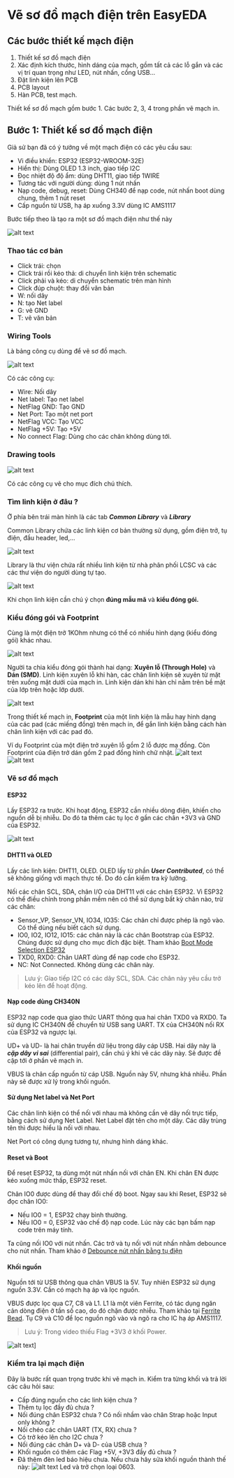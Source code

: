 # Vẽ sơ đồ mạch điện trên EasyEDA

## Các bước thiết kế mạch điện

1. Thiết kế sơ đồ mạch điện
2. Xác định kích thước, hình dáng của mạch, gồm tất cả các lỗ gắn và các vị trí quan trọng như LED, nút nhấn, cổng USB...
3. Đặt linh kiện lên PCB
4. PCB layout
5. Hàn PCB, test mạch.

Thiết kế sơ đồ mạch gồm bước 1. Các bước 2, 3, 4 trong phần vẽ mạch in.

## Bước 1: Thiết kế sơ đồ mạch điện

Giả sử bạn đã có ý tưởng về một mạch điện có các yêu cầu sau:
- Vi điều khiển: ESP32 (ESP32-WROOM-32E)
- Hiển thị: Dùng OLED 1.3 inch, giao tiếp I2C
- Đọc nhiệt độ độ ẩm: dùng DHT11, giao tiếp 1WIRE
- Tương tác với người dùng: dùng 1 nút nhấn
- Nạp code, debug, reset: Dùng CH340 để nạp code, nút nhấn boot dùng chung, thêm 1 nút reset
- Cấp nguồn từ USB, hạ áp xuống 3.3V dùng IC AMS1117

Bước tiếp theo là tạo ra một sơ đồ mạch điện như thế này

![alt text](<images/Screenshot 2024-09-28 at 10.07.05.png>)

### Thao tác cơ bản
- Click trái: chọn
- Click trái rồi kéo thả: di chuyển linh kiện trên schematic
- Click phải và kéo: di chuyển schematic trên màn hình
- Click đúp chuột: thay đổi văn bản
- W: nối dây
- N: tạo Net label
- G: vẽ GND
- T: vẽ văn bản

### Wiring Tools

Là bảng công cụ dùng để vẽ sơ đồ mạch.

![alt text](<images/Screenshot 2024-09-28 at 10.11.42.png>)

Có các công cụ:
- Wire: Nối dây
- Net label: Tạo net label
- NetFlag GND: Tạo GND
- Net Port: Tạo một net port
- NetFlag VCC: Tạo VCC
- NetFlag +5V: Tạo +5V
- No connect Flag: Dùng cho các chân không dùng tới.

### Drawing tools
![alt text](<images/Screenshot 2024-09-28 at 10.15.02.png>)

Có các công cụ vẽ cho mục đích chú thích.

### Tìm linh kiện ở đâu ?

Ở phía bên trái màn hình là các tab ***Common Library*** và ***Library***

Common Library chứa các linh kiện cơ bản thường sử dụng, gồm điện trở, tụ điện, đầu header, led,...

![alt text](<images/Screenshot 2024-09-28 at 10.22.55.png>)

Library là thư viện chứa rất nhiều linh kiện từ nhà phân phối LCSC và các các thư viện do người dùng tự tạo.

![alt text](<images/Screenshot 2024-09-28 at 10.24.14.png>)

Khi chọn linh kiện cần chú ý chọn **đúng mẫu mã** và **kiểu đóng gói.**

### Kiểu đóng gói và Footprint

Cùng là một điện trở 1KOhm nhưng có thể có nhiều hình dạng (kiểu đóng gói) khác nhau.

![alt text](<images/Screenshot 2024-09-28 at 10.27.44.png>)

Người ta chia kiểu đóng gói thành hai dạng: **Xuyên lỗ (Through Hole)** và **Dán (SMD)**. Linh kiện xuyên lỗ khi hàn, các chân linh kiện sẽ xuyên từ mặt trên xuống mặt dưới của mạch in. Linh kiện dán khi hàn chỉ nằm trên bề mặt của lớp trên hoặc lớp dưới.

![alt text](<images/Screenshot 2024-09-28 at 10.31.19.png>)

Trong thiết kế mạch in, **Footprint** của một linh kiện là mẫu hay hình dạng của các pad (các miếng đồng) trên mạch in, để gắn linh kiện bằng cách hàn chân linh kiện với các pad đó. 

Ví dụ Footprint của một điện trở xuyên lỗ gồm 2 lỗ được mạ đồng. Còn Footprint của điện trở dán gồm 2 pad đồng hình chữ nhật.
![alt text](<images/Screenshot 2024-09-28 at 10.36.42.png>)
![alt text](<images/Screenshot 2024-09-28 at 10.35.51.png>)

### Vẽ sơ đồ mạch

#### ESP32

Lấy ESP32 ra trước. Khi hoạt động, ESP32 cần nhiều dòng điện, khiến cho nguồn dễ bị nhiễu. Do đó ta thêm các tụ lọc ở gần các chân +3V3 và GND của ESP32.

![alt text](<images/Screenshot 2024-09-28 at 10.40.56.png>)

#### DHT11 và OLED

Lấy các linh kiện: DHT11, OLED. OLED lấy từ phần ***User Contributed***, có thể sẽ không giống với mạch thực tế. Do đó cần kiểm tra kỹ lưỡng. 

Nối các chân SCL, SDA, chân I/O của DHT11 với các chân ESP32. Vì ESP32 có thể điều chỉnh trong phần mềm nên có thể sử dụng bất kỳ chân nào, trừ các chân:

- Sensor_VP, Sensor_VN, IO34, IO35: Các chân chỉ được phép là ngõ vào. Có thể dùng nếu biết cách sử dụng.
- IO0, IO2, IO12, IO15: các chân này là các chân Bootstrap của ESP32. Chúng được sử dụng cho mục đích đặc biệt. Tham khảo [Boot Mode Selection ESP32](https://docs.espressif.com/projects/esptool/en/latest/esp32/advanced-topics/boot-mode-selection.html)
- TXD0, RXD0: Chân UART dùng để nạp code cho ESP32.
- NC: Not Connected. Không dùng các chân này.

> Lưu ý: Giao tiếp I2C có các dây SCL, SDA. Các chân này yêu cầu trở kéo lên để hoạt động.

#### Nạp code dùng CH340N

ESP32 nạp code qua giao thức UART thông qua hai chân TXD0 và RXD0. Ta sử dụng IC CH340N để chuyển từ USB sang UART. TX của CH340N nối RX của ESP32 và ngược lại. 

UD+ và UD- là hai chân truyền dữ liệu trong dây cáp USB. Hai dây này là ***cặp dây vi sai*** (differential pair), cần chú ý khi vẽ các dây này. Sẽ được đề cập tới ở phần vẽ mạch in.

VBUS là chân cấp nguồn từ cáp USB. Nguồn này 5V, nhưng khá nhiễu. Phần này sẽ được xử lý trong khối nguồn.

#### Sử dụng Net label và Net Port

Các chân linh kiện có thể nối với nhau mà không cần vẽ dây nối trực tiếp, bằng cách sử dụng Net Label. Net Label đặt tên cho một dây. Các dây trùng tên thì được hiểu là nối với nhau.

Net Port có công dụng tương tự, nhưng hình dáng khác.

#### Reset và Boot

Để reset ESP32, ta dùng một nút nhấn nối với chân EN. Khi chân EN được kéo xuống mức thấp, ESP32 reset.

Chân IO0 được dùng để thay đổi chế độ boot. Ngay sau khi Reset, ESP32 sẽ đọc chân IO0:
- Nếu IO0 = 1, ESP32 chạy bình thường.
- Nếu IO0 = 0, ESP32 vào chế độ nạp code. Lúc này các bạn bấm nạp code trên máy tính.

Ta cũng nối IO0 với nút nhấn. Các trở và tụ nối với nút nhấn nhằm debounce cho nút nhấn. Tham khảo ở [Debounce nút nhấn bằng tụ điện](http://arduino.vn/bai-viet/166-debounce-cho-nut-nhan-bang-tu-dien)

#### Khối nguồn

Nguồn tới từ USB thông qua chân VBUS là 5V. Tuy nhiên ESP32 sử dụng nguồn 3.3V. Cần có mạch hạ áp và lọc nguồn.

VBUS được lọc qua C7, C8 và L1. L1 là một viên Ferrite, có tác dụng ngăn cản dòng điện ở tần số cao, do đó chặn được nhiễu. Tham khảo tại [Ferrite Bead](https://en.m.wikipedia.org/wiki/Ferrite_bead). Tụ C9 và C10 để lọc nguồn ngõ vào và ngõ ra cho IC hạ áp AMS1117.

> Lưu ý: Trong video thiếu Flag +3V3 ở khối Power.

![alt text](<images/Screenshot 2024-09-28 at 10.14.10.png>)]

### Kiểm tra lại mạch điện

Đây là bước rất quan trọng trước khi vẽ mạch in. Kiểm tra từng khối và trả lời các câu hỏi sau:

- Cấp đúng nguồn cho các linh kiện chưa ?
- Thêm tụ lọc đầy đủ chưa ?
- Nối đúng chân ESP32 chưa ? Có nối nhầm vào chân Strap hoặc Input only không ?
- Nối chéo các chân UART (TX, RX) chưa ?
- Có trở kéo lên cho I2C chưa ?
- Nối đúng các chân D+ và D- của USB chưa ?
- Khối nguồn có thêm các Flag +5V, +3V3 đầy đủ chưa ?
- Đã thêm đèn led báo hiệu chưa. Nếu chưa hãy sửa khối nguồn thành thế này:
![alt text](<images/Screenshot 2024-09-28 at 11.20.56.png>)
Led và trở chọn loại 0603.